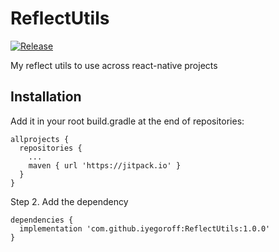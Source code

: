 # ReflectUtils

[![Release](https://jitpack.io/v/iyegoroff/ReflectUtils.svg)](https://jitpack.io/#iyegoroff/ReflectUtils)

My reflect utils to use across react-native projects

## Installation



Add it in your root build.gradle at the end of repositories:

	allprojects {
	  repositories {
        ...
        maven { url 'https://jitpack.io' }
	  }
	}

Step 2. Add the dependency

	dependencies {
      implementation 'com.github.iyegoroff:ReflectUtils:1.0.0'
	}


